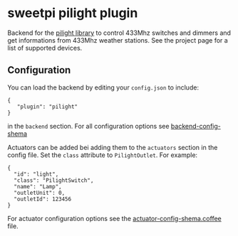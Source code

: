 sweetpi pilight plugin
======================

Backend for the [pilight library](https://github.com/pilight/pilight) to control 433Mhz switches 
and dimmers and get informations from 433Mhz weather stations. See the project page for a list of 
supported devices.

Configuration
-------------
You can load the backend by editing your `config.json` to include:

    { 
       "plugin": "pilight"
    }

in the `backend` section. For all configuration options see 
[backend-config-shema](backend-config-shema.html)

Actuators can be added bei adding them to the `actuators` section in the config file.
Set the `class` attribute to `PilightOutlet`. For example:

    { 
      "id": "light",
      "class": "PilightSwitch", 
      "name": "Lamp",
      "outletUnit": 0,
      "outletId": 123456 
    }

For actuator configuration options see the 
[actuator-config-shema.coffee](actuator-config-shema.html) file.